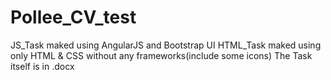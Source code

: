 # Pollee_CV_test
JS_Task maked using AngularJS and Bootstrap UI
HTML_Task maked using only HTML & CSS without any frameworks(include some icons)
The Task itself is in .docx
